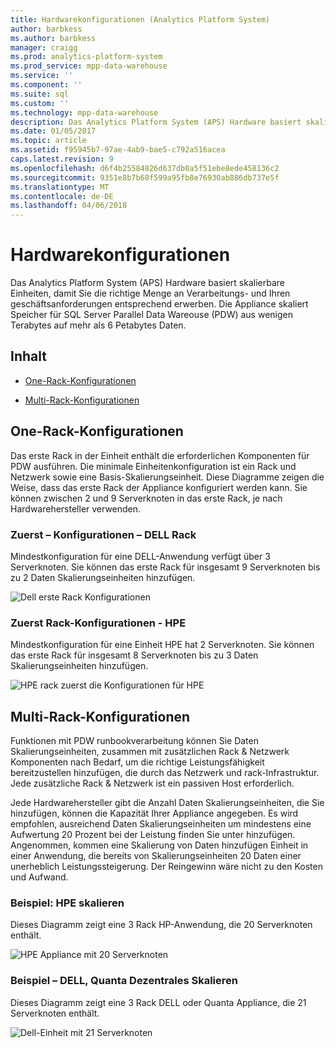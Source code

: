 ```yaml
---
title: Hardwarekonfigurationen (Analytics Platform System)
author: barbkess
ms.author: barbkess
manager: craigg
ms.prod: analytics-platform-system
ms.prod_service: mpp-data-warehouse
ms.service: ''
ms.component: ''
ms.suite: sql
ms.custom: ''
ms.technology: mpp-data-warehouse
description: Das Analytics Platform System (APS) Hardware basiert skalierbare Einheiten, damit Sie die richtige Menge an Verarbeitungs- und Ihren geschäftsanforderungen entsprechend erwerben.
ms.date: 01/05/2017
ms.topic: article
ms.assetid: f95945b7-97ae-4ab9-bae5-c792a516acea
caps.latest.revision: 9
ms.openlocfilehash: d6f4b25584826d637db0a5f51ebe8ede458136c2
ms.sourcegitcommit: 9351e8b7b68f599a95fb8e76930ab886db737e5f
ms.translationtype: MT
ms.contentlocale: de-DE
ms.lasthandoff: 04/06/2018
---
```

# <a name="hardware-configurations"></a>Hardwarekonfigurationen
Das Analytics Platform System (APS) Hardware basiert skalierbare Einheiten, damit Sie die richtige Menge an Verarbeitungs- und Ihren geschäftsanforderungen entsprechend erwerben. Die Appliance skaliert Speicher für SQL Server Parallel Data Wareouse (PDW) aus wenigen Terabytes auf mehr als 6 Petabytes Daten.  
  
## <a name="contents"></a>Inhalt  
  
-   [One-Rack-Konfigurationen](#section1)  
  
-   [Multi-Rack-Konfigurationen](#section2)  

  
## <a name="section1"></a>One-Rack-Konfigurationen  
Das erste Rack in der Einheit enthält die erforderlichen Komponenten für PDW ausführen. Die minimale Einheitenkonfiguration ist ein Rack und Netzwerk sowie eine Basis-Skalierungseinheit. Diese Diagramme zeigen die Weise, dass das erste Rack der Appliance konfiguriert werden kann. Sie können zwischen 2 und 9 Serverknoten in das erste Rack, je nach Hardwarehersteller verwenden.  
  
### <a name="first-rack-configurations---dell"></a>Zuerst – Konfigurationen – DELL Rack  
Mindestkonfiguration für eine DELL-Anwendung verfügt über 3 Serverknoten. Sie können das erste Rack für insgesamt 9 Serverknoten bis zu 2 Daten Skalierungseinheiten hinzufügen.  
  
![Dell erste Rack Konfigurationen](media/first-rack-configurations-dell.png "Dell erste Rack Konfigurationen")  
  
### <a name="first-rack-configurations---hpe"></a>Zuerst Rack-Konfigurationen - HPE  
Mindestkonfiguration für eine Einheit HPE hat 2 Serverknoten. Sie können das erste Rack für insgesamt 8 Serverknoten bis zu 3 Daten Skalierungseinheiten hinzufügen.  
  
![HPE rack zuerst die Konfigurationen für HPE](media/first-rack-configurations-hpe.png "HPE zuerst rack-Konfigurationen")  
  
## <a name="section2"></a>Multi-Rack-Konfigurationen  
Funktionen mit PDW runbookverarbeitung können Sie Daten Skalierungseinheiten, zusammen mit zusätzlichen Rack & Netzwerk Komponenten nach Bedarf, um die richtige Leistungsfähigkeit bereitzustellen hinzufügen, die durch das Netzwerk und rack-Infrastruktur. Jede zusätzliche Rack & Netzwerk ist ein passiven Host erforderlich.  
  
Jede Hardwarehersteller gibt die Anzahl Daten Skalierungseinheiten, die Sie hinzufügen, können die Kapazität Ihrer Appliance angegeben. Es wird empfohlen, ausreichend Daten Skalierungseinheiten um mindestens eine Aufwertung 20 Prozent bei der Leistung finden Sie unter hinzufügen. Angenommen, kommen eine Skalierung von Daten hinzufügen Einheit in einer Anwendung, die bereits von Skalierungseinheiten 20 Daten einer unerheblich Leistungssteigerung. Der Reingewinn wäre nicht zu den Kosten und Aufwand.  
  
### <a name="scale-out-example---hpe"></a>Beispiel: HPE skalieren  
Dieses Diagramm zeigt eine 3 Rack HP-Anwendung, die 20 Serverknoten enthält.  
  
![HPE Appliance mit 20 Serverknoten](media/scale-out-hpe.png "HPE Appliance mit 20 Serverknoten")  
  
### <a name="scale-out-example--dell-quanta"></a>Beispiel – DELL, Quanta Dezentrales Skalieren  
Dieses Diagramm zeigt eine 3 Rack DELL oder Quanta Appliance, die 21 Serverknoten enthält.  
  
![Dell-Einheit mit 21 Serverknoten](media/scale-out-dell.png "Dell-Einheit mit 21 Serverknoten")  
 

